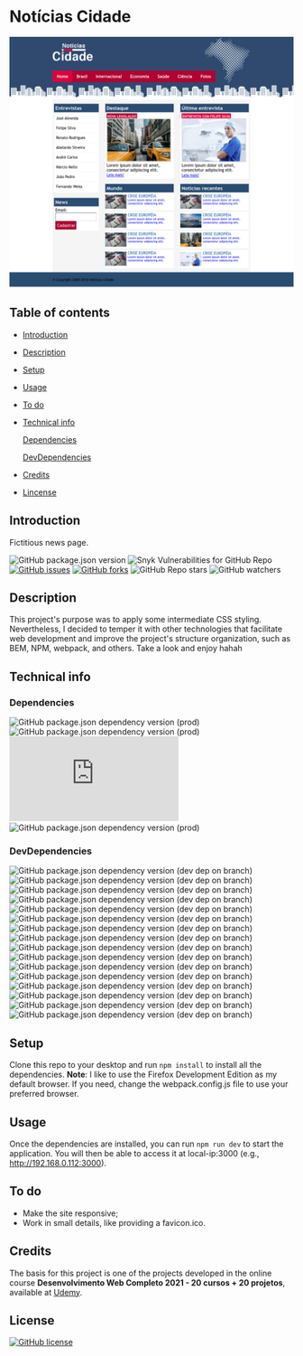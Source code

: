 # Notícias Cidade

![Noticias Cidade](screenshots/home.png)

## Table of contents

- [Introduction](#introduction)
- [Description](#description)
- [Setup](#setup)
- [Usage](#usage)
- [To do](#to-do)
- [Technical info](#technical-info)

  [Dependencies](#dependencies)

  [DevDependencies](#devdependencies)

- [Credits](#credits)
- [Lincense](#license)

## Introduction

Fictitious news page.

![GitHub package.json version](https://img.shields.io/github/package-json/v/matheus4lves/noticias-cidade?style=flat-square) ![Snyk Vulnerabilities for GitHub Repo](https://img.shields.io/snyk/vulnerabilities/github/matheus4lves/noticias-cidade?style=flat-square) [![GitHub issues](https://img.shields.io/github/issues/matheus4lves/noticias-cidade?style=flat-square)](https://github.com/matheus4lves/noticias-cidade/issues) [![GitHub forks](https://img.shields.io/github/forks/matheus4lves/noticias-cidade?style=flat-square)](https://github.com/matheus4lves/noticias-cidade/network) ![GitHub Repo stars](https://img.shields.io/github/stars/matheus4lves/noticias-cidade?style=social) ![GitHub watchers](https://img.shields.io/github/watchers/matheus4lves/noticias-cidade?style=social)

## Description

This project's purpose was to apply some intermediate CSS styling. Nevertheless, I decided to temper it with other technologies that facilitate web development and improve the project's structure organization, such as BEM, NPM, webpack, and others. Take a look and enjoy hahah

[//]: # "this is a workaround to make a comments"
[//]: # "## Features"
[//]: # "## Demo"

## Technical info

### Dependencies

![GitHub package.json dependency version (prod)](https://img.shields.io/github/package-json/dependency-version/matheus4lves/noticias-cidade/autoprefixer?style=flat-square) ![GitHub package.json dependency version (prod)](https://img.shields.io/github/package-json/dependency-version/matheus4lves/noticias-cidade/fs-extra?style=flat-square) ![GitHub package.json dependency version (prod)](https://img.shields.io/github/package-json/dependency-version/matheus4lves/noticias-cidade/normalize.css?style=flat-square) ![GitHub package.json dependency version (prod)](https://img.shields.io/github/package-json/dependency-version/matheus4lves/noticias-cidade/postcss-import?style=flat-square)

### DevDependencies

![GitHub package.json dependency version (dev dep on branch)](https://img.shields.io/github/package-json/dependency-version/matheus4lves/noticias-cidade/dev/@babel/core?style=flat-square) ![GitHub package.json dependency version (dev dep on branch)](https://img.shields.io/github/package-json/dependency-version/matheus4lves/noticias-cidade/dev/@babel/preset-env?style=flat-square) ![GitHub package.json dependency version (dev dep on branch)](https://img.shields.io/github/package-json/dependency-version/matheus4lves/noticias-cidade/dev/babel-loader?style=flat-square) ![GitHub package.json dependency version (dev dep on branch)](https://img.shields.io/github/package-json/dependency-version/matheus4lves/noticias-cidade/dev/clean-webpack-plugin?style=flat-square) ![GitHub package.json dependency version (dev dep on branch)](https://img.shields.io/github/package-json/dependency-version/matheus4lves/noticias-cidade/dev/css-loader?style=flat-square) ![GitHub package.json dependency version (dev dep on branch)](https://img.shields.io/github/package-json/dependency-version/matheus4lves/noticias-cidade/dev/css-minimizer-webpack-plugin?style=flat-square) ![GitHub package.json dependency version (dev dep on branch)](https://img.shields.io/github/package-json/dependency-version/matheus4lves/noticias-cidade/dev/html-webpack-plugin?style=flat-square) ![GitHub package.json dependency version (dev dep on branch)](https://img.shields.io/github/package-json/dependency-version/matheus4lves/noticias-cidade/dev/mini-css-extract-plugin?style=flat-square) ![GitHub package.json dependency version (dev dep on branch)](https://img.shields.io/github/package-json/dependency-version/matheus4lves/noticias-cidade/dev/postcss?style=flat-square) ![GitHub package.json dependency version (dev dep on branch)](https://img.shields.io/github/package-json/dependency-version/matheus4lves/noticias-cidade/dev/postcss-mixins?style=flat-square) ![GitHub package.json dependency version (dev dep on branch)](https://img.shields.io/github/package-json/dependency-version/matheus4lves/noticias-cidade/dev/postcss-nested?style=flat-square) ![GitHub package.json dependency version (dev dep on branch)](https://img.shields.io/github/package-json/dependency-version/matheus4lves/noticias-cidade/dev/postcss-simple-vars?style=flat-square) ![GitHub package.json dependency version (dev dep on branch)](https://img.shields.io/github/package-json/dependency-version/matheus4lves/noticias-cidade/dev/style-loader?style=flat-square) ![GitHub package.json dependency version (dev dep on branch)](https://img.shields.io/github/package-json/dependency-version/matheus4lves/noticias-cidade/dev/webpack?style=flat-square) ![GitHub package.json dependency version (dev dep on branch)](https://img.shields.io/github/package-json/dependency-version/matheus4lves/noticias-cidade/dev/webpack-cli?style=flat-square) ![GitHub package.json dependency version (dev dep on branch)](https://img.shields.io/github/package-json/dependency-version/matheus4lves/noticias-cidade/dev/webpack-dev-server?style=flat-square)

## Setup

Clone this repo to your desktop and run `npm install` to install all the dependencies. **Note**: I like to use the Firefox Development Edition as my default browser. If you need, change the webpack.config.js file to use your preferred browser.

## Usage

Once the dependencies are installed, you can run `npm run dev` to start the application. You will then be able to access it at local-ip:3000 (e.g., http://192.168.0.112:3000).

[//]: # "## Built with"

## To do

- Make the site responsive;
- Work in small details, like providing a favicon.ico.

## Credits

The basis for this project is one of the projects developed in the online course **Desenvolvimento Web Completo 2021 - 20 cursos + 20 projetos**, available at [Udemy](https://www.udemy.com/course/web-completo/).

## License

[![GitHub license](https://img.shields.io/github/license/matheus4lves/noticias-cidade?style=flat-square)](https://github.com/matheus4lves/noticias-cidade)
